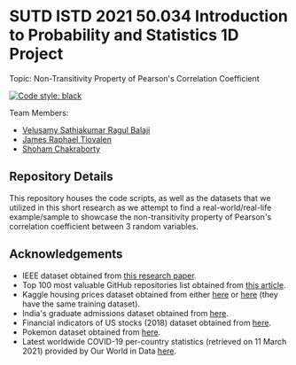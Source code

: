 # SUTD ISTD 2021 50.034 Introduction to Probability and Statistics 1D Project

Topic: Non-Transitivity Property of Pearson's Correlation Coefficient

<a href="https://github.com/psf/black"><img alt="Code style: black" src="https://img.shields.io/badge/code%20style-black-000000.svg?style=for-the-badge"></a>

Team Members:

- [Velusamy Sathiakumar Ragul Balaji](https://github.com/ragulbalaji)
- [James Raphael Tiovalen](https://github.com/jamestiotio)
- [Shoham Chakraborty](https://github.com/shohamc1)

## Repository Details

This repository houses the code scripts, as well as the datasets that we utilized in this short research as we attempt to find a real-world/real-life example/sample to showcase the non-transitivity property of Pearson's correlation coefficient between 3 random variables.

## Acknowledgements

- IEEE dataset obtained from [this research paper](https://ieeexplore.ieee.org/document/6862882).
- Top 100 most valuable GitHub repositories list obtained from [this article](https://hackernoon.com/githubs-top-100-most-valuable-repositories-out-of-96-million-bb48caa9eb0b).
- Kaggle housing prices dataset obtained from either [here](https://www.kaggle.com/c/home-data-for-ml-course/data) or [here](https://www.kaggle.com/c/house-prices-advanced-regression-techniques/data) (they have the same training dataset).
- India's graduate admissions dataset obtained from [here](https://www.kaggle.com/mohansacharya/graduate-admissions/data).
- Financial indicators of US stocks (2018) dataset obtained from [here](https://www.kaggle.com/cnic92/200-financial-indicators-of-us-stocks-20142018/data).
- Pokemon dataset obtained from [here](https://www.kaggle.com/mariotormo/complete-pokemon-dataset-updated-090420/data).
- Latest worldwide COVID-19 per-country statistics (retrieved on 11 March 2021) provided by Our World in Data [here](https://github.com/owid/covid-19-data/tree/master/public/data).
